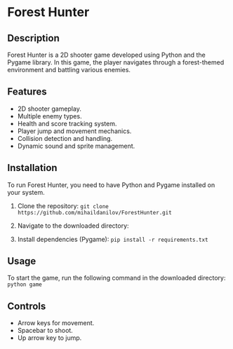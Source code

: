 # Forest Hunter

## Description
Forest Hunter is a 2D shooter game developed using Python and the Pygame library. In this game, the player navigates through a forest-themed environment and battling various enemies.

## Features
- 2D shooter gameplay.
- Multiple enemy types.
- Health and score tracking system.
- Player jump and movement mechanics.
- Collision detection and handling.
- Dynamic sound and sprite management.

## Installation
To run Forest Hunter, you need to have Python and Pygame installed on your system.

1. Clone the repository:
```git clone https://github.com/mihaildanilov/ForestHunter.git```

2. Navigate to the downloaded directory:
3. Install dependencies (Pygame):
```pip install -r requirements.txt```

## Usage
To start the game, run the following command in the downloaded directory:
```python game```

## Controls
- Arrow keys for movement.
- Spacebar to shoot.
- Up arrow key to jump.
